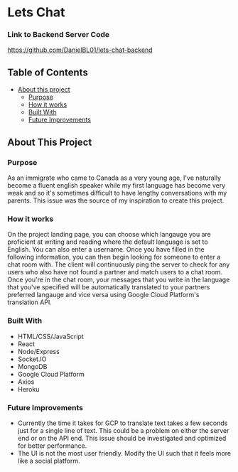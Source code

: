 # Lets Chat
### Link to Backend Server Code
https://github.com/DanielBL01/lets-chat-backend
## Table of Contents
- [About this project](#about-this-project)
    - [Purpose](#purpose)
    - [How it works](#how-it-works)
    - [Built With](#built-with)
    - [Future Improvements](#future-improvements)

## About This Project
### Purpose
As an immigrate who came to Canada as a very young age, I've naturally become a fluent english speaker while my first language has become very weak and so it's sometimes difficult to have lengthy conversations with my parents. This issue was the source of my inspiration to create this project.
### How it works
On the project landing page, you can choose which langauge you are proficient at writing and reading where the default language is set to English. You can also enter a username. Once you have filled in the following information, you can then begin looking for someone to enter a chat room with. The client will continuously ping the server to check for any users who also have not found a partner and match users to a chat room. Once you're in the chat room, your messages that you write in the language that you've specified will be automatically translated to your partners preferred langauge and vice versa using Google Cloud Platform's translation API.
### Built With
- HTML/CSS/JavaScript
- React
- Node/Express
- Socket.IO
- MongoDB
- Google Cloud Platform
- Axios
- Heroku
### Future Improvements
- Currently the time it takes for GCP to translate text takes a few seconds just for a single line of text. This could be a problem on either the server end or on the API end. This issue should be investigated and optimized for better performance.
- The UI is not the most user friendly. Modify the UI such that it feels more like a social platform.
